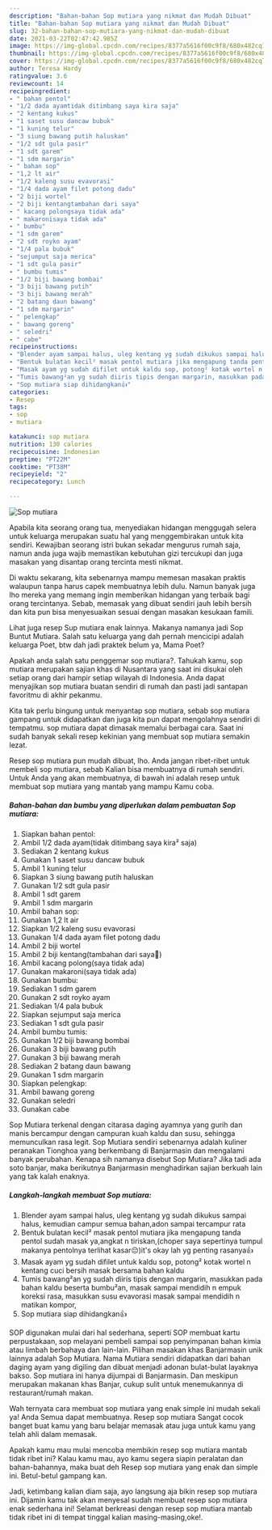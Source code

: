 ```yaml
---
description: "Bahan-bahan Sop mutiara yang nikmat dan Mudah Dibuat"
title: "Bahan-bahan Sop mutiara yang nikmat dan Mudah Dibuat"
slug: 32-bahan-bahan-sop-mutiara-yang-nikmat-dan-mudah-dibuat
date: 2021-03-22T02:47:42.985Z
image: https://img-global.cpcdn.com/recipes/8377a5616f00c9f8/680x482cq70/sop-mutiara-foto-resep-utama.jpg
thumbnail: https://img-global.cpcdn.com/recipes/8377a5616f00c9f8/680x482cq70/sop-mutiara-foto-resep-utama.jpg
cover: https://img-global.cpcdn.com/recipes/8377a5616f00c9f8/680x482cq70/sop-mutiara-foto-resep-utama.jpg
author: Teresa Hardy
ratingvalue: 3.6
reviewcount: 14
recipeingredient:
- " bahan pentol"
- "1/2 dada ayamtidak ditimbang saya kira saja"
- "2 kentang kukus"
- "1 saset susu dancaw bubuk"
- "1 kuning telur"
- "3 siung bawang putih haluskan"
- "1/2 sdt gula pasir"
- "1 sdt garem"
- "1 sdm margarin"
- " bahan sop"
- "1,2 lt air"
- "1/2 kaleng susu evavorasi"
- "1/4 dada ayam filet potong dadu"
- "2 biji wortel"
- "2 biji kentangtambahan dari saya"
- " kacang polongsaya tidak ada"
- " makaronisaya tidak ada"
- " bumbu"
- "1 sdm garem"
- "2 sdt royko ayam"
- "1/4 pala bubuk"
- "sejumput saja merica"
- "1 sdt gula pasir"
- " bumbu tumis"
- "1/2 biji bawang bombai"
- "3 biji bawang putih"
- "3 biji bawang merah"
- "2 batang daun bawang"
- "1 sdm margarin"
- " pelengkap"
- " bawang goreng"
- " seledri"
- " cabe"
recipeinstructions:
- "Blender ayam sampai halus, uleg kentang yg sudah dikukus sampai halus, kemudian campur semua bahan,adon sampai tercampur rata"
- "Bentuk bulatan kecil² masak pentol mutiara jika mengapung tanda pentol sudah masak ya,angkat n tiriskan,(choper saya sepertinya tumpul makanya pentolnya terlihat kasar😔)it&#39;s okay lah yg penting rasanya👍"
- "Masak ayam yg sudah difilet untuk kaldu sop, potong² kotak wortel n kentang cuci bersih masak bersama bahan kaldu"
- "Tumis bawang²an yg sudah diiris tipis dengan margarin, masukkan pada bahan kaldu beserta bumbu²an, masak sampai mendidih n empuk koreksi rasa, masukkan susu evavorasi masak sampai mendidih n matikan kompor,"
- "Sop mutiara siap dihidangkan👍"
categories:
- Resep
tags:
- sop
- mutiara

katakunci: sop mutiara 
nutrition: 130 calories
recipecuisine: Indonesian
preptime: "PT22M"
cooktime: "PT38M"
recipeyield: "2"
recipecategory: Lunch

---
```



![Sop mutiara](https://img-global.cpcdn.com/recipes/8377a5616f00c9f8/680x482cq70/sop-mutiara-foto-resep-utama.jpg)

Apabila kita seorang orang tua, menyediakan hidangan menggugah selera untuk keluarga merupakan suatu hal yang menggembirakan untuk kita sendiri. Kewajiban seorang istri bukan sekadar mengurus rumah saja, namun anda juga wajib memastikan kebutuhan gizi tercukupi dan juga masakan yang disantap orang tercinta mesti nikmat.

Di waktu  sekarang, kita sebenarnya mampu memesan masakan praktis walaupun tanpa harus capek membuatnya lebih dulu. Namun banyak juga lho mereka yang memang ingin memberikan hidangan yang terbaik bagi orang tercintanya. Sebab, memasak yang dibuat sendiri jauh lebih bersih dan kita pun bisa menyesuaikan sesuai dengan masakan kesukaan famili. 

Lihat juga resep Sup mutiara enak lainnya. Makanya namanya jadi Sop Buntut Mutiara. Salah satu keluarga yang dah pernah mencicipi adalah keluarga Poet, btw dah jadi praktek belum ya, Mama Poet?

Apakah anda salah satu penggemar sop mutiara?. Tahukah kamu, sop mutiara merupakan sajian khas di Nusantara yang saat ini disukai oleh setiap orang dari hampir setiap wilayah di Indonesia. Anda dapat menyajikan sop mutiara buatan sendiri di rumah dan pasti jadi santapan favoritmu di akhir pekanmu.

Kita tak perlu bingung untuk menyantap sop mutiara, sebab sop mutiara gampang untuk didapatkan dan juga kita pun dapat mengolahnya sendiri di tempatmu. sop mutiara dapat dimasak memalui berbagai cara. Saat ini sudah banyak sekali resep kekinian yang membuat sop mutiara semakin lezat.

Resep sop mutiara pun mudah dibuat, lho. Anda jangan ribet-ribet untuk membeli sop mutiara, sebab Kalian bisa membuatnya di rumah sendiri. Untuk Anda yang akan membuatnya, di bawah ini adalah resep untuk membuat sop mutiara yang mantab yang mampu Kamu coba.

<!--inarticleads1-->

##### Bahan-bahan dan bumbu yang diperlukan dalam pembuatan Sop mutiara:

1. Siapkan  bahan pentol:
1. Ambil 1/2 dada ayam(tidak ditimbang saya kira² saja)
1. Sediakan 2 kentang kukus
1. Gunakan 1 saset susu dancaw bubuk
1. Ambil 1 kuning telur
1. Siapkan 3 siung bawang putih haluskan
1. Gunakan 1/2 sdt gula pasir
1. Ambil 1 sdt garem
1. Ambil 1 sdm margarin
1. Ambil  bahan sop:
1. Gunakan 1,2 lt air
1. Siapkan 1/2 kaleng susu evavorasi
1. Gunakan 1/4 dada ayam filet potong dadu
1. Ambil 2 biji wortel
1. Ambil 2 biji kentang(tambahan dari saya🤭)
1. Ambil  kacang polong(saya tidak ada)
1. Gunakan  makaroni(saya tidak ada)
1. Gunakan  bumbu:
1. Sediakan 1 sdm garem
1. Gunakan 2 sdt royko ayam
1. Sediakan 1/4 pala bubuk
1. Siapkan sejumput saja merica
1. Sediakan 1 sdt gula pasir
1. Ambil  bumbu tumis:
1. Gunakan 1/2 biji bawang bombai
1. Gunakan 3 biji bawang putih
1. Gunakan 3 biji bawang merah
1. Sediakan 2 batang daun bawang
1. Gunakan 1 sdm margarin
1. Siapkan  pelengkap:
1. Ambil  bawang goreng
1. Gunakan  seledri
1. Gunakan  cabe


Sop Mutiara terkenal dengan citarasa daging ayamnya yang gurih dan manis bercampur dengan campuran kuah kaldu dan susu, sehingga memunculkan rasa legit. Sop Mutiara sendiri sebenarnya adalah kuliner peranakan Tionghoa yang berkembang di Banjarmasin dan mengalami banyak perubahan. Kenapa sih namanya disebut Sop Mutiara? Jika tadi ada soto banjar, maka berikutnya Banjarmasin menghadirkan sajian berkuah lain yang tak kalah enaknya. 

<!--inarticleads2-->

##### Langkah-langkah membuat Sop mutiara:

1. Blender ayam sampai halus, uleg kentang yg sudah dikukus sampai halus, kemudian campur semua bahan,adon sampai tercampur rata
1. Bentuk bulatan kecil² masak pentol mutiara jika mengapung tanda pentol sudah masak ya,angkat n tiriskan,(choper saya sepertinya tumpul makanya pentolnya terlihat kasar😔)it&#39;s okay lah yg penting rasanya👍
1. Masak ayam yg sudah difilet untuk kaldu sop, potong² kotak wortel n kentang cuci bersih masak bersama bahan kaldu
1. Tumis bawang²an yg sudah diiris tipis dengan margarin, masukkan pada bahan kaldu beserta bumbu²an, masak sampai mendidih n empuk koreksi rasa, masukkan susu evavorasi masak sampai mendidih n matikan kompor,
1. Sop mutiara siap dihidangkan👍


SOP digunakan mulai dari hal sederhana, seperti SOP membuat kartu perpustakaan, sop melayani pembeli sampai sop penyimpanan bahan kimia atau limbah berbahaya dan lain-lain. Pilihan masakan khas Banjarmasin unik lainnya adalah Sop Mutiara. Nama Mutiara sendiri didapatkan dari bahan daging ayam yang digiling dan dibuat menjadi adonan bulat-bulat layaknya bakso. Sop mutiara ini hanya dijumpai di Banjarmasin. Dan meskipun merupakan makanan khas Banjar, cukup sulit untuk menemukannya di restaurant/rumah makan. 

Wah ternyata cara membuat sop mutiara yang enak simple ini mudah sekali ya! Anda Semua dapat membuatnya. Resep sop mutiara Sangat cocok banget buat kamu yang baru belajar memasak atau juga untuk kamu yang telah ahli dalam memasak.

Apakah kamu mau mulai mencoba membikin resep sop mutiara mantab tidak ribet ini? Kalau kamu mau, ayo kamu segera siapin peralatan dan bahan-bahannya, maka buat deh Resep sop mutiara yang enak dan simple ini. Betul-betul gampang kan. 

Jadi, ketimbang kalian diam saja, ayo langsung aja bikin resep sop mutiara ini. Dijamin kamu tak akan menyesal sudah membuat resep sop mutiara enak sederhana ini! Selamat berkreasi dengan resep sop mutiara mantab tidak ribet ini di tempat tinggal kalian masing-masing,oke!.

